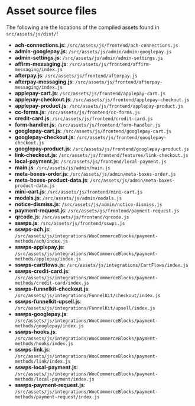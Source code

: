 # Asset source files

The following are the locations of the compiled assets found in `src/assets/js/dist/`!

* **ach-connections.js**: `/src/assets/js/frontend/ach-connections.js`
* **admin-googlepay.js**: `/src/assets/js/admin/admin-googlepay.js`
* **admin-settings.js**: `/src/assets/js/admin/admin-settings.js`
* **affirm-messaging.js**: `/src/assets/js/frontend/affirm-messaging/index.js`
* **afterpay.js**: `/src/assets/js/frontend/afterpay.js`
* **afterpay-messaging.js**: `/src/assets/js/frontend/afterpay-messaging/index.js`
* **applepay-cart.js**: `/src/assets/js/frontend/applepay-cart.js`
* **applepay-checkout.js**: `/src/assets/js/frontend/applepay-checkout.js`
* **applepay-product.js**: `/src/assets/js/frontend/applepay-product.js`
* **cc-forms.js**: `/src/assets/js/frontend/cc-forms.js`
* **credit-card.js**: `/src/assets/js/frontend/credit-card.js`
* **form-handler.js**: `/src/assets/js/frontend/form-handler.js`
* **googlepay-cart.js**: `/src/assets/js/frontend/googlepay-cart.js`
* **googlepay-checkout.js**: `/src/assets/js/frontend/googlepay-checkout.js`
* **googlepay-product.js**: `/src/assets/js/frontend/googlepay-product.js`
* **link-checkout.js**: `/src/assets/js/frontend/features/link-checkout.js`
* **local-payment.js**: `/src/assets/js/frontend/local-payment.js`
* **main.js**: `/src/assets/js/admin/main.js`
* **meta-boxes-order.js**: `/src/assets/js/admin/meta-boxes-order.js`
* **meta-boxes-product-data.js**: `/src/assets/js/admin/meta-boxes-product-data.js`
* **mini-cart.js**: `/src/assets/js/frontend/mini-cart.js`
* **modals.js**: `/src/assets/js/admin/modals.js`
* **notice-dismiss.js**: `/src/assets/js/admin/notice-dismiss.js`
* **payment-request.js**: `/src/assets/js/frontend/payment-request.js`
* **qrcode.js**: `/src/assets/js/frontend/qrcode.js`
* **sswps.js**: `/src/assets/js/frontend/sswps.js`
* **sswps-ach.js**: `/src/assets/js/integrations/WooCommerceBlocks/payment-methods/ach/index.js`
* **sswps-applepay.js**: `/src/assets/js/integrations/WooCommerceBlocks/payment-methods/applepay/index.js`
* **sswps-cartflows.js**: `/src/assets/js/integrations/CartFlows/index.js`
* **sswps-credit-card.js**: `/src/assets/js/integrations/WooCommerceBlocks/payment-methods/credit-card/index.js`
* **sswps-funnelkit-checkout.js**: `/src/assets/js/integrations/FunnelKit/checkout/index.js`
* **sswps-funnelkit-upsell.js**: `/src/assets/js/integrations/FunnelKit/upsell/index.js`
* **sswps-googlepay.js**: `/src/assets/js/integrations/WooCommerceBlocks/payment-methods/googlepay/index.js`
* **sswps-hooks.js**: `/src/assets/js/integrations/WooCommerceBlocks/payment-methods/hooks/index.js`
* **sswps-link.js**: `/src/assets/js/integrations/WooCommerceBlocks/payment-methods/link/index.js`
* **sswps-local-payment.js**: `/src/assets/js/integrations/WooCommerceBlocks/payment-methods/local-payment/index.js`
* **sswps-payment-request.js**: `/src/assets/js/integrations/WooCommerceBlocks/payment-methods/payment-request/index.js`